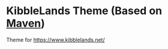 # KibbleLands Theme (Based on [Maven](https://github.com/MineWeb/Theme-Maven))

Theme for https://www.kibblelands.net/
